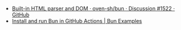 - [Built-in HTML parser and DOM · oven-sh/bun · Discussion #1522 · GitHub](https://github.com/oven-sh/bun/discussions/1522)
- [Install and run Bun in GitHub Actions | Bun Examples](https://bun.sh/guides/runtime/cicd)
